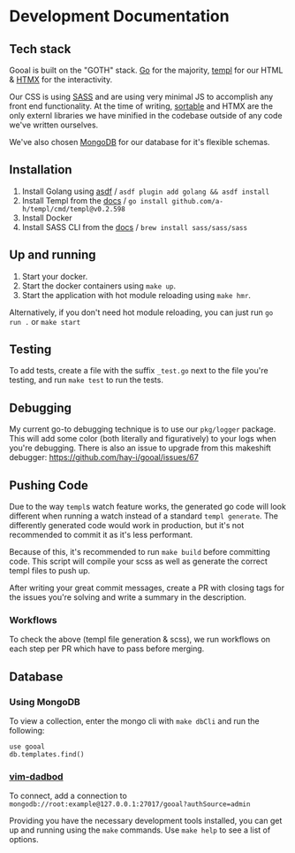 # Development Documentation

## Tech stack

Gooal is built on the "GOTH" stack. [Go](https://go.dev/) for the majority, [templ](https://templ.guide/) for our HTML & [HTMX](https://htmx.org/) for the interactivity.

Our CSS is using [SASS](https://sass-lang.com/) and are using very minimal JS to accomplish any front end functionality. At the time of writing, [sortable](https://github.com/SortableJS/Sortable) and HTMX are the only externl libraries we have minified in the codebase outside of any code we've written ourselves.

We've also chosen [MongoDB](https://www.mongodb.com/) for our database for it's flexible schemas.

## Installation

1) Install Golang using [asdf](https://asdf-vm.com/guide/getting-started.html) / `asdf plugin add golang && asdf install`
2) Install Templ from the [docs](https://templ.guide/quick-start/installation) / `go install github.com/a-h/templ/cmd/templ@v0.2.598`
3) Install Docker
4) Install SASS CLI from the [docs](https://sass-lang.com/install/) / `brew install sass/sass/sass`

## Up and running

1) Start your docker.
2) Start the docker containers using `make up`.
3) Start the application with hot module reloading using `make hmr`.

Alternatively, if you don't need hot module reloading, you can just run `go run .` or `make start`

## Testing

To add tests, create a file with the suffix `_test.go` next to the file you're testing, and run `make test` to run the tests.

## Debugging

My current go-to debugging technique is to use our `pkg/logger` package. This will add some color (both literally and figuratively) to your logs when you're debugging. There is also an issue to upgrade from this makeshift debugger: https://github.com/hay-i/gooal/issues/67

## Pushing Code

Due to the way `templ`s watch feature works, the generated go code will look different when running a watch instead of a standard `templ generate`. The differently generated code would work in production, but it's not recommended to commit it as it's less performant.

Because of this, it's recommended to run `make build` before committing code. This script will compile your scss as well as generate the correct templ files to push up.

After writing your great commit messages, create a PR with closing tags for the issues you're solving and write a summary in the description.

### Workflows

To check the above (templ file generation & scss), we run workflows on each step per PR which have to pass before merging.

## Database

### Using MongoDB

To view a collection, enter the mongo cli with `make dbCli` and run the following:
```
use gooal
db.templates.find()
```

### [vim-dadbod](https://github.com/tpope/vim-dadbod)

To connect, add a connection to `mongodb://root:example@127.0.0.1:27017/gooal?authSource=admin`

Providing you have the necessary development tools installed, you can get up and running using the `make` commands. Use `make help` to see a list of options.
